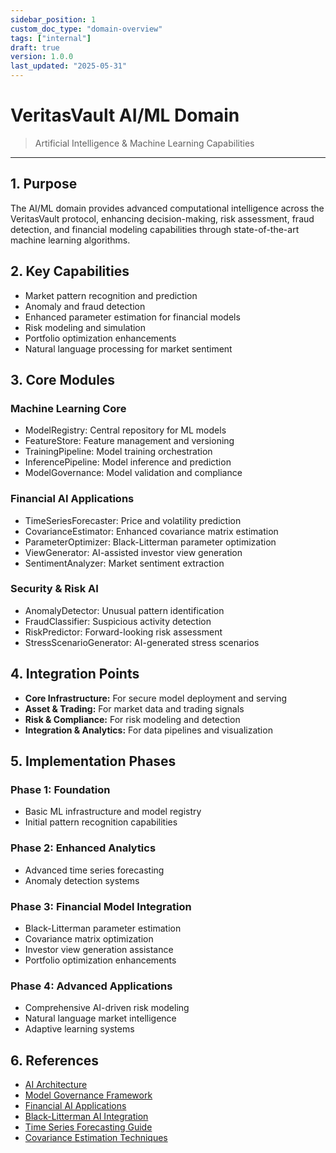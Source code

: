 ```yaml
---
sidebar_position: 1
custom_doc_type: "domain-overview"
tags: ["internal"]
draft: true
version: 1.0.0
last_updated: "2025-05-31"
---
```


# VeritasVault AI/ML Domain

> Artificial Intelligence & Machine Learning Capabilities

---

## 1. Purpose

The AI/ML domain provides advanced computational intelligence across the VeritasVault protocol, enhancing decision-making, risk assessment, fraud detection, and financial modeling capabilities through state-of-the-art machine learning algorithms.

## 2. Key Capabilities

* Market pattern recognition and prediction
* Anomaly and fraud detection
* Enhanced parameter estimation for financial models
* Risk modeling and simulation
* Portfolio optimization enhancements
* Natural language processing for market sentiment

## 3. Core Modules

### Machine Learning Core

* ModelRegistry: Central repository for ML models
* FeatureStore: Feature management and versioning
* TrainingPipeline: Model training orchestration
* InferencePipeline: Model inference and prediction
* ModelGovernance: Model validation and compliance

### Financial AI Applications

* TimeSeriesForecaster: Price and volatility prediction
* CovarianceEstimator: Enhanced covariance matrix estimation
* ParameterOptimizer: Black-Litterman parameter optimization
* ViewGenerator: AI-assisted investor view generation
* SentimentAnalyzer: Market sentiment extraction

### Security & Risk AI

* AnomalyDetector: Unusual pattern identification
* FraudClassifier: Suspicious activity detection
* RiskPredictor: Forward-looking risk assessment
* StressScenarioGenerator: AI-generated stress scenarios

## 4. Integration Points

* **Core Infrastructure:** For secure model deployment and serving
* **Asset & Trading:** For market data and trading signals
* **Risk & Compliance:** For risk modeling and detection
* **Integration & Analytics:** For data pipelines and visualization

## 5. Implementation Phases

### Phase 1: Foundation

* Basic ML infrastructure and model registry
* Initial pattern recognition capabilities

### Phase 2: Enhanced Analytics

* Advanced time series forecasting
* Anomaly detection systems

### Phase 3: Financial Model Integration

* Black-Litterman parameter estimation
* Covariance matrix optimization
* Investor view generation assistance
* Portfolio optimization enhancements

### Phase 4: Advanced Applications

* Comprehensive AI-driven risk modeling
* Natural language market intelligence
* Adaptive learning systems

## 6. References

* [AI Architecture](./ai-architecture.md)
* [Model Governance Framework](./model-governance.md)
* [Financial AI Applications](./financial-ai-applications.md)
* [Black-Litterman AI Integration](./black-litterman-ai-integration.md)
* [Time Series Forecasting Guide](./time-series-forecasting.md)
* [Covariance Estimation Techniques](./covariance-estimation.md)
